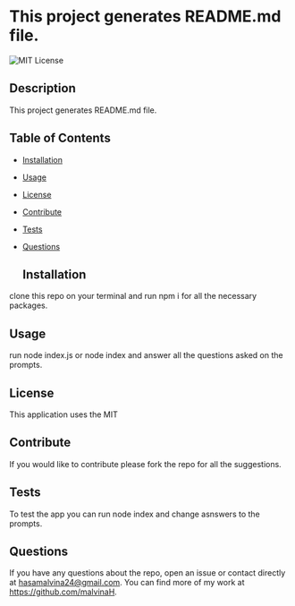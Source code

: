 # This project generates README.md file.

![MIT License](https://img.shields.io/badge/License-MIT-yellow.svg "MIT badge")

  ## Description

This project generates README.md file.

  ## Table of Contents

- [Installation](#installation)
- [Usage](#usage)
- [License](#license)
- [Contribute](#contribute)
- [Tests](#tests)
- [Questions](#questions)

  ## Installation

clone this repo on your terminal and run npm i for all the necessary packages.

  ## Usage

run node index.js or node index and answer all the questions asked on the prompts.

  ## License

This application uses the MIT

  ## Contribute

If you would like to contribute please fork the repo for all the suggestions.

  ## Tests

To test the app you can run node index and change asnswers to the prompts.

  ## Questions

If you have any questions about the repo, open an issue or contact directly at hasamalvina24@gmail.com. You can find more of my work at https://github.com/malvinaH.
  